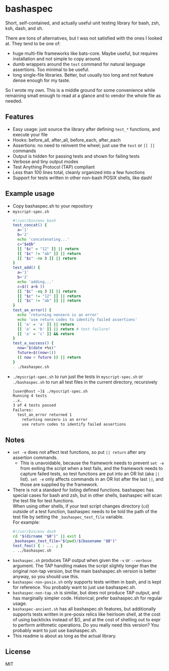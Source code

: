 # bashaspec

Short, self-contained, and actually useful unit testing library for bash, zsh, ksh, dash, and sh.

There are tons of alternatives, but I was not satisfied with the ones I looked at. They tend to be one of:
* huge multi-file frameworks like bats-core. Maybe useful, but requires installation and not simple to copy around.
* dumb wrappers around the `test` command for natural language assertions. Too minimal to be useful.
* long single-file libraries. Better, but usually too long and not feature dense enough for my taste.

So I wrote my own. This is a middle ground for some convenience while remaining small enough to read at a glance and to vendor the whole file as needed.

## Features

* Easy usage: just source the library after defining `test_*` functions, and execute your file
* Hooks: before_all, after_all, before_each, after_each
* Assertions: no need to reinvent the wheel; just use the `test` or `[[ ]]` commands
* Output is hidden for passing tests and shown for failing tests
* Verbose and tiny output modes
* Test Anything Protocol (TAP) compliant
* Less than 100 lines total, cleanly organized into a few functions
* Support for tests written in other non-bash POSIX shells, like dash!

## Example usage

* Copy bashaspec.sh to your repository
* `myscript-spec.sh`
  ```bash
  #!/usr/bin/env bash
  test_concat() {
    a='1'
    b='2'
    echo 'concatenating...'
    c="$a$b"
    [[ "$c" = "12" ]] || return
    [[ "$c" != "ab" ]] || return
    [[ "$c" -ne 3 ]] || return
  }
  test_add() {
    a='1'
    b='2'
    echo 'adding...'
    c=$(( a+b ))
    [[ "$c" -eq 3 ]] || return
    [[ "$c" != "12" ]] || return
    [[ "$c" != "ab" ]] || return
  }
  test_an_error() {
    echo 'returning nonzero is an error'
    echo 'use return codes to identify failed assertions'
    [[ 'a' = 'a' ]] || return
    [[ 'a' = 'b' ]] || return # test failure!
    [[ 'a' = 'c' ]] && return
  }
  test_a_success() {
    now="$(date +%s)"
    future=$((now+1))
    (( now < future )) || return
  }
  . ./bashaspec.sh
  ```
* `./myscript-spec.sh` to run just the tests in `myscript-spec.sh` or `./bashaspec.sh` to run all test files in the current directory, recursively
  ```bash
  [user@host ~]$ ./myscript-spec.sh
  Running 4 tests
  ..x.
  3 of 4 tests passed
  Failures:
    test_an_error returned 1
      returning nonzero is an error
      use return codes to identify failed assertions
  ```

## Notes

* `set -e` does not affect test functions, so put `|| return` after any assertion commands.
  * This is unavoidable, because the framework needs to prevent `set -e` from exiting the script when a test fails, and the framework needs to capture failed tests, so test functions are put into an OR list (aka `||` list). `set -e` only affects commands in an OR list after the last `||`, and those are supplied by the framework.
* There is not a standard for listing defined functions. bashaspec has special cases for bash and zsh, but in other shells, bashaspec will scan the test file for test functions.  
  When using other shells, if your test script changes directory (`cd`) outside of a test function, bashaspec needs to be told the path of the test file by setting the `_bashaspec_test_file` variable.  
  For example:
  ```bash
  #!/usr/bin/env dash
  cd "$(dirname "$0")" || exit 1
  _bashaspec_test_file="$(pwd)/$(basename "$0")"
  test_foo() { : ... ; }
  . ../bashaspec.sh
  ```
* `bashaspec.sh` produces TAP output when given the `-v` or `--verbose` argument. The TAP handling makes the script slightly longer than the original non-tap version, but the main bashaspec.sh version is better anyway, so you should use this.
* `bashaspec-non-posix.sh` only supports tests written in bash, and is kept for reference. You probably want to just use bashaspec.sh.
* `bashaspec-non-tap.sh` is similar, but does not produce TAP output, and has marginally simpler code. Historical; prefer bashaspec.sh for regular usage.
* `bashaspec-ancient.sh` has all bashaspec.sh features, but additionally supports tests written in pre-posix relics like heirloom shell, at the cost of using backticks instead of $(), and at the cost of shelling out to expr to perform arithmetic operations. Do you really need this version? You probably want to just use bashaspec.sh.
* This readme is about as long as the actual library.

## License

MIT
